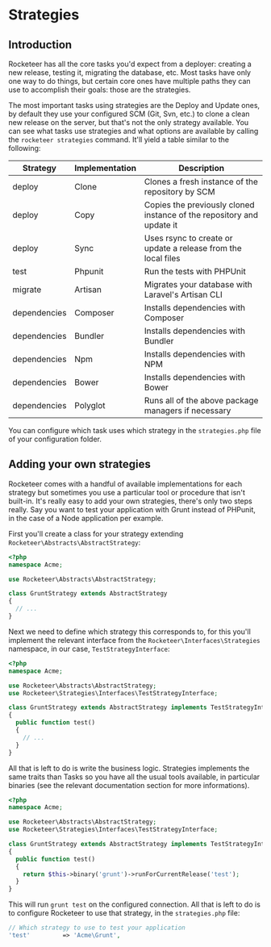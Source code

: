 # Strategies

## Introduction

Rocketeer has all the core tasks you'd expect from a deployer: creating a new release, testing it, migrating the database, etc. Most tasks have only one way to do things, but certain core ones have multiple paths they can use to accomplish their goals: those are the strategies.

The most important tasks using strategies are the Deploy and Update ones, by default they use your configured SCM (Git, Svn, etc.) to clone a clean new release on the server, but that's not the only strategy available. You can see what tasks use strategies and what options are available by calling the `rocketeer strategies` command. It'll yield a table similar to the following:

| Strategy        | Implementation | Description                                                                 |
| --------------- | -----------    | --------------------------------------------------------------------------- |
| deploy          | Clone          | Clones a fresh instance of the repository by SCM                            |
| deploy          | Copy           | Copies the previously cloned instance of the repository and update it       |
| deploy          | Sync           | Uses rsync to create or update a release from the local files               |
| test            | Phpunit        | Run the tests with PHPUnit                                                  |
| migrate         | Artisan        | Migrates your database with Laravel's Artisan CLI                           |
| dependencies    | Composer       | Installs dependencies with Composer                                         |
| dependencies    | Bundler        | Installs dependencies with Bundler                                          |
| dependencies    | Npm            | Installs dependencies with NPM                                              |
| dependencies    | Bower          | Installs dependencies with Bower                                            |
| dependencies    | Polyglot       | Runs all of the above package managers if necessary                         |

You can configure which task uses which strategy in the `strategies.php` file of your configuration folder.

## Adding your own strategies

Rocketeer comes with a handful of available implementations for each strategy but sometimes you use a particular tool or procedure that isn't built-in. It's really easy to add your own strategies, there's only two steps really. Say you want to test your application with Grunt instead of PHPunit, in the case of a Node application per example.

First you'll create a class for your strategy extending `Rocketeer\Abstracts\AbstractStrategy`:

```php
<?php
namespace Acme;

use Rocketeer\Abstracts\AbstractStrategy;

class GruntStrategy extends AbstractStrategy
{
  // ...
}
```

Next we need to define which strategy this corresponds to, for this you'll implement the relevant interface from the `Rocketeer\Interfaces\Strategies` namespace, in our case, `TestStrategyInterface`:


```php
<?php
namespace Acme;

use Rocketeer\Abstracts\AbstractStrategy;
use Rocketeer\Strategies\Interfaces\TestStrategyInterface;

class GruntStrategy extends AbstractStrategy implements TestStrategyInterface
{
  public function test()
  {
    // ...
  }
}
```

All that is left to do is write the business logic. Strategies implements the same traits than Tasks so you have all the usual tools available, in particular binaries (see the relevant documentation section for more informations).


```php
<?php
namespace Acme;

use Rocketeer\Abstracts\AbstractStrategy;
use Rocketeer\Strategies\Interfaces\TestStrategyInterface;

class GruntStrategy extends AbstractStrategy implements TestStrategyInterface
{
  public function test()
  {
    return $this->binary('grunt')->runForCurrentRelease('test');
  }
}
```

This will run `grunt test` on the configured connection. All that is left to do is to configure Rocketeer to use that strategy, in the `strategies.php` file:

```php
// Which strategy to use to test your application
'test'         => 'Acme\Grunt',
```
